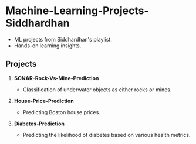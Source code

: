# Machine-Learning-Projects-Siddhardhan

- ML projects from Siddhardhan's playlist.
- Hands-on learning insights.

## Projects

1. **SONAR-Rock-Vs-Mine-Prediction**
   - Classification of underwater objects as either rocks or mines.

2. **House-Price-Prediction**
   - Predicting Boston house prices.

3. **Diabetes-Prediction**
   - Predicting the likelihood of diabetes based on various health metrics.
